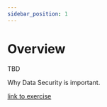 ```yaml
---
sidebar_position: 1
---
```



# Overview
TBD

Why Data Security is important.

[link to exercise](https://github.com/data-derp/exercise-data-security)